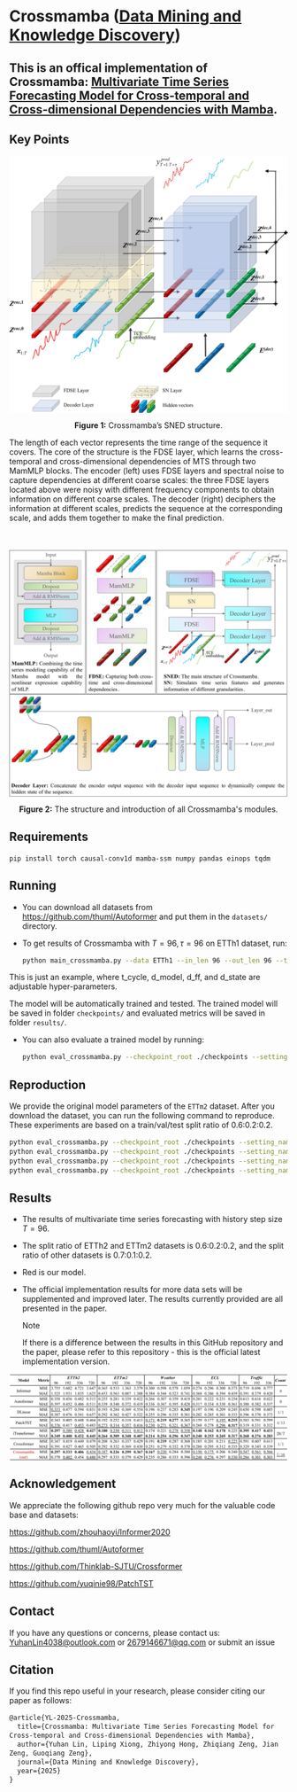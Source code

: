 # Crossmamba ([Data Mining and Knowledge Discovery](https://link.springer.com/journal/10618))

## This is an offical implementation of Crossmamba: [Multivariate Time Series Forecasting Model for Cross-temporal and Cross-dimensional Dependencies with Mamba](). 

## Key Points

<div>
    <p align="center">
    	<img src="./img/SNED.jpg" alt="" align=center />
    </p>
    <p align="center">
    	<strong>Figure 1:</strong>
        Crossmamba’s SNED structure.
    </p>
    <p>
         The length of each vector represents the time range of the sequence it covers. The core of the structure is the FDSE layer, which learns the cross-temporal and cross-dimensional dependencies of MTS through two MamMLP blocks. The encoder (left) uses FDSE layers and spectral noise to capture dependencies at different coarse scales: the three FDSE layers located above were noisy with different frequency components to obtain information on different coarse scales. The decoder (right) deciphers the information at different scales, predicts the sequence at the corresponding scale, and adds them together to make the final prediction.
    </p>
</div>
<div style="margin-top: 50px">
    <p align="center">
    	<img src="./img/Model.jpg" alt="" align=center />
    </p>
    <p align="center">
    	<strong>Figure 2:</strong>
        The structure and introduction of all Crossmamba's modules.
    </p>
</div>


## Requirements

```
pip install torch causal-conv1d mamba-ssm numpy pandas einops tqdm
```

## Running

- You can download all datasets from https://github.com/thuml/Autoformer and put them in the `datasets/` directory.

- To get results of Crossmamba with $T=96,\tau=96$ on ETTh1 dataset, run:

  ```bash
  python main_crossmamba.py --data ETTh1 --in_len 96 --out_len 96 --t_cycle 6 --d_model 32 --d_ff 32 --d_state 1
  ```

This is just an example, where t_cycle, d_model, d_ff, and d_state are adjustable hyper-parameters.

The model will be automatically trained and tested. The trained model will be saved in folder `checkpoints/` and evaluated metrics will be saved in folder `results/`.

- You can also evaluate a trained model by running:

  ```bash
  python eval_crossmamba.py --checkpoint_root ./checkpoints --setting_name Crossmamba_ETTh196__in96_seg6__dmodel-32_dstate-1_dff-32_dropout0.2_batch32___lrtype1_itr0
  ```

## Reproduction
We provide the original model parameters of the `ETTm2` dataset. After you download the dataset, you can run the following command to reproduce. These experiments are based on a train/val/test split ratio of 0.6:0.2:0.2.

```bash
python eval_crossmamba.py --checkpoint_root ./checkpoints --setting_name Crossmamba-ETTm2-96-96-code
python eval_crossmamba.py --checkpoint_root ./checkpoints --setting_name Crossmamba-ETTm2-96-192-code 
python eval_crossmamba.py --checkpoint_root ./checkpoints --setting_name Crossmamba-ETTm2-96-336-code 
python eval_crossmamba.py --checkpoint_root ./checkpoints --setting_name Crossmamba-ETTm2-96-720-code
```

## Results

- The results of multivariate time series forecasting with history step size $T=96$. 

- The split ratio of ETTh2 and ETTm2 datasets is 0.6:0.2:0.2, and the split ratio of other datasets is 0.7:0.1:0.2.

- Red is our model.

- The official implementation results for more data sets will be supplemented and improved later. The results currently provided are all presented in the paper.

  > [!NOTE]
  >
  > If there is a difference between the results in this GitHub repository and the paper, please refer to this repository - this is the official latest implementation version.


<p align="center">
<img src="./img/Result.jpg" alt="" align=center />
</p>

## Acknowledgement

We appreciate the following github repo very much for the valuable code base and datasets:

https://github.com/zhouhaoyi/Informer2020

https://github.com/thuml/Autoformer

https://github.com/Thinklab-SJTU/Crossformer

https://github.com/yuqinie98/PatchTST

## Contact

If you have any questions or concerns, please contact us: YuhanLin4038@outlook.com or 2679146671@qq.com or submit an issue

## Citation

If you find this repo useful in your research, please consider citing our paper as follows:

```
@article{YL-2025-Crossmamba,
  title={Crossmamba: Multivariate Time Series Forecasting Model for Cross-temporal and Cross-dimensional Dependencies with Mamba},
  author={Yuhan Lin, Liping Xiong, Zhiyong Hong, Zhiqiang Zeng, Jian Zeng, Guoqiang Zeng},
  journal={Data Mining and Knowledge Discovery},
  year={2025}
}
```

